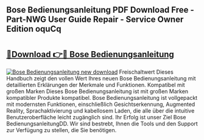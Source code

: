 ## Bose Bedienungsanleitung PDF Download Free - Part-NWG User Guide Repair - Service Owner Edition oquCq

# <h2><a href="http://df0gqcm.blite.top/?on=Bose+Bedienungsanleitung">🔗Download 👉🔴 Bose Bedienungsanleitung</a></h2>

[![Bose Bedienungsanleitung new download](https://i.imgur.com/lujVjoI.png)](http://df0gqcm.blite.top/?on=Bose+Bedienungsanleitung)
Freischaltwert Dieses Handbuch zeigt den vollen Wert Ihres neuen Bose Bedienungsanleitung mit detaillierten Erklärungen der Merkmale und Funktionen. Kompatibel mit großen Marken Dieses Bose Bedienungsanleitung ist mit großen Marken kompatibler Produkte kompatibel. Bose Bedienungsanleitung ist vollgepackt mit modernsten Funktionen, einschließlich Gesichtserkennung, Augmented Reality, Sprachaktivierung und kabellosem Laden, die alle über die intuitive Benutzeroberfläche leicht zugänglich sind. Ihr Erfolg ist unser Ziel Bose BedienungsanleitungDD. Wir sind bestrebt, Ihnen die Tools und den Support zur Verfügung zu stellen, die Sie benötigen.
